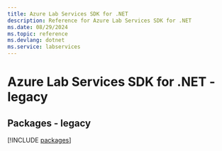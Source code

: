 ```yaml
---
title: Azure Lab Services SDK for .NET
description: Reference for Azure Lab Services SDK for .NET
ms.date: 08/29/2024
ms.topic: reference
ms.devlang: dotnet
ms.service: labservices
---
```

# Azure Lab Services SDK for .NET - legacy
## Packages - legacy
[!INCLUDE [packages](lab-services-index.md)]